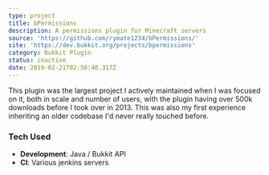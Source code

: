 ```yaml
---
type: project
title: bPermissions
description: A permissions plugin for Minecraft servers
source: 'https://github.com/rymate1234/bPermissions/'
site: 'https://dev.bukkit.org/projects/bpermissions'
category: Bukkit Plugin
status: inactive
date: 2019-02-21T02:50:40.317Z
---
```


This plugin was the largest project I actively maintained when I was focused on
it, both in scale and number of users, with the plugin having over 500k
downloads before I took over in 2013. This was also my first experience
inheriting an older codebase I'd never really touched before.

### Tech Used

- **Development**: Java / Bukkit API
- **CI**: Various jenkins servers
